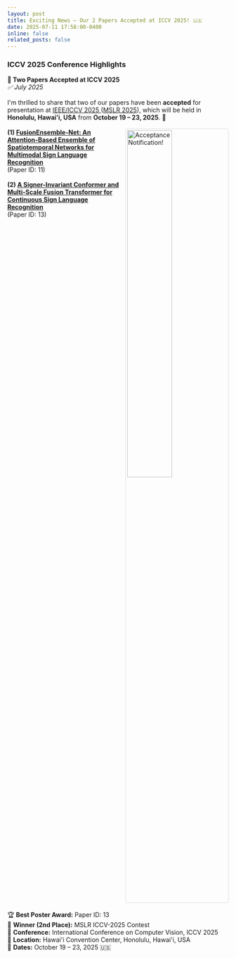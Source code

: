 ```yaml
---
layout: post
title: Exciting News – Our 2 Papers Accepted at ICCV 2025! 🇺🇸
date: 2025-07-11 17:58:00-0400
inline: false
related_posts: false
---
```


<h3>ICCV 2025 Conference Highlights</h3>

<div class="post">
<article>

<div class="card mt-3" >
  <div class="p-3">
    <strong>🎉 Two Papers Accepted at ICCV 2025</strong><br>
    <em>✅ July 2025</em><br><br>
    I'm thrilled to share that two of our papers have been <strong>accepted</strong> for presentation at <a href="https://iccv.thecvf.com/" target="_blank">IEEE/ICCV 2025 </a> (<a href="https://multimodal-sign-language-recognition.github.io/ICCV-2025/" target="_blank">MSLR 2025</a>), which will be held in <strong>Honolulu, Hawai'i, USA</strong> from <strong>October 19 – 23, 2025</strong>. 🎉<br><br>
    <div style="margin-bottom: 20px;">
        <a href="https://rezwanh001.github.io/assets/img/mslr_ICCV-2025.png" target="_blank">
            <img src="https://rezwanh001.github.io/assets/img/mslr_ICCV-2025.png" alt="Acceptance Notification!" style="float: right; width: 45%; max-width: 350px; margin-left: 15px; border: 1px solid #ddd; padding: 3px; border-radius: 4px;">
        </a>
        <strong>(1) <a href="https://openaccess.thecvf.com/content/ICCV2025W/MSLR/html/Islam_FusionEnsemble-Net_An_Attention-Based_Ensemble_of_Spatiotemporal_Networks_for_Multimodal_Sign_ICCVW_2025_paper.html" target="_blank">FusionEnsemble-Net: An Attention-Based Ensemble of Spatiotemporal Networks for Multimodal Sign Language Recognition</a></strong><br>
        (Paper ID: 11)<br><br>
        <strong>(2) <a href="https://openaccess.thecvf.com/content/ICCV2025W/MSLR/html/Haque_A_Signer-Invariant_Conformer_and_Multi-Scale_Fusion_Transformer_for_Continuous_Sign_ICCVW_2025_paper.html" target="_blank">A Signer-Invariant Conformer and Multi-Scale Fusion Transformer for Continuous Sign Language Recognition</a></strong><br>
        (Paper ID: 13)
    </div>
    <div style="clear: both;"></div>
    <br>
    🏆 <strong>Best Poster Award:</strong> Paper ID: 13<br>
    🥈 <strong>Winner (2nd Place):</strong> MSLR ICCV-2025 Contest<br>
    📌 <strong>Conference:</strong> International Conference on Computer Vision, ICCV 2025<br>
    📍 <strong>Location:</strong> Hawai'i Convention Center, Honolulu, Hawai'i, USA<br>
    📅 <strong>Dates:</strong> October 19 – 23, 2025 🇺🇸<br><br>
  </div>
</div>
</article>
</div>